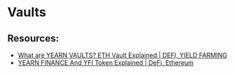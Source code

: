 # Vaults

## Resources:

* [What are YEARN VAULTS? ETH Vault Explained | DEFI, YIELD FARMING](https://www.youtube.com/watch?v=9vTaNl2_B8A)
* [YEARN FINANCE And YFI Token Explained | DeFi, Ethereum](https://www.youtube.com/watch?v=qG1goOptZ5w&t=4s)
